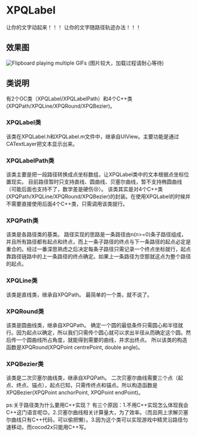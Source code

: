 # XPQLabel
让你的文字动起来！！！
让你的文字随路径轨迹办法！！！

## 效果图
![Flipboard playing multiple GIFs](https://github.com/xiepanqi/XPQLabel/blob/master/dome.gif)
(图片较大，加载过程请耐心等待)

## 类说明
有2个OC类（XPQLabel/XPQLabelPath）和4个C++类(XPQPath/XPQLine/XPQRound/XPQBezier)。
### XPQLabel类
该类在XPQLabel.h和XPQLabel.m文件中，继承自UIView。主要功能是通过CATextLayer把文本显示出来。
### XPQLabelPath类
该类主要是把一段路径转换成点坐标数组，让XPQLabel类中的文本根据点坐标位置现实。
目前路径暂时只支持直线、圆曲线、贝塞尔曲线，暂不支持椭圆曲线（可能后面也支持不了，数学差是硬伤😢）。
该类其实是对4个C++类(XPQPath/XPQLine/XPQRound/XPQBezier)的封装。在使用XPQLabel的时候并不需要直接使用后面4个C++类，只需调用该类就行。

### XPQPath类
该类是各路径类的基类。
路径实现的思路是一条路径由n(n>=0)条子路径组成，并且所有路径都有起点和终点，而上一条子路径的终点与下一条路径的起点必定是重合的。经过一番深思熟虑之后决定每条子路径只需记录一个终点坐标就行，起点靠路径链路中的上一条路径的终点确定。如果上一条路径为空那就这点为整个路径的起点。
### XPQLine类
该类是直线类，继承自XPQPath。
最简单的一个类，就不说了。
### XPQRound类
该类是圆曲线类，继承自XPQPath。
确定一个圆的最低条件只需圆心和半径就行。因为起点以确定，所以我们只需传个圆心就可以求出半径从而确定这个圆。然后传一个圆曲线所占角度，就能得到需要的曲线，并求出终点。
所以该类的构造函数是XPQRound(XPQPoint centrePoint, double angle)。
### XPQBezier类
该类是二次贝塞尔曲线类，继承自XPQPath。
二次贝塞尔曲线需要三个点（起点、终点、锚点），起点已知，只需传终点和锚点。所以构造函数是XPQBezier(XPQPoint anchorPoint, XPQPoint endPoint)。


ps:关于路径类为什么要用C++实现？
有三个原因：1.不用C++实现怎么体现我会C++这门语言呢😊。2.贝塞尔曲线相关计算量大，为了效率。（而且网上求解贝塞尔曲线只有C++代码，可以偷把懒）。3.因为这个类可以实现游戏中精灵沿路径匀速移动，而cocod2x只能用C++写。
